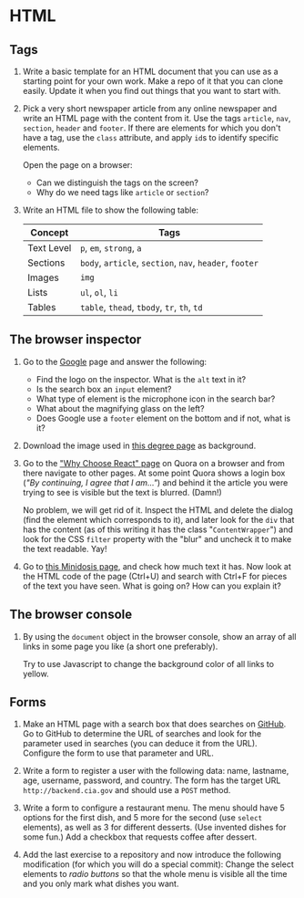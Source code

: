 
HTML
====

Tags
----

1. Write a basic template for an HTML document that you can use as a starting
   point for your own work. Make a repo of it that you can clone easily.
   Update it when you find out things that you want to start with.

2. Pick a very short newspaper article from any online newspaper and write an
   HTML page with the content from it. Use the tags ``article``, ``nav``,
   ``section``, ``header`` and ``footer``. If there are elements for which
   you don't have a tag, use the ``class`` attribute, and apply ``id``s
   to identify specific elements.

   Open the page on a browser:
   * Can we distinguish the tags on the screen? 
   * Why do we need tags like ``article`` or ``section``? 

3. Write an HTML file to show the following table:

   | Concept    | Tags                                                                |
   |------------|---------------------------------------------------------------------|
   | Text Level | ``p``, ``em``, ``strong``, ``a``                                    |
   | Sections   | ``body``, ``article``, ``section``, ``nav``, ``header``, ``footer`` |
   | Images     | ``img``                                                             |
   | Lists      | ``ul``, ``ol``, ``li``                                              |
   | Tables     | ``table``, ``thead``, ``tbody``, ``tr``, ``th``, ``td``             |


The browser inspector
---------------------

1. Go to the [Google](https://google.com) page and answer the following:
   * Find the logo on the inspector. What is the ``alt`` text in it?
   * Is the search box an ``input`` element?
   * What type of element is the microphone icon in the search bar?
   * What about the magnifying glass on the left?
   * Does Google use a ``footer`` element on the bottom and if not, what is it?

2. Download the image used in [this degree page](https://www.talent.upc.edu/cat/estudis/formacio/curs/313400/postgrau-full-stack-web-technologies/)
   as background.

3. Go to the ["Why Choose React" page](https://www.quora.com/Why-choose-React) 
   on Quora on a browser and from there navigate to other pages. At some
   point Quora shows a login box (*"By continuing, I agree that I am..."*)
   and behind it the article you were trying to see is visible but the text is
   blurred. (Damn!)

   No problem, we will get rid of it. Inspect the HTML and delete the dialog
   (find the element which corresponds to it), and later look for the ``div``
   that has the content (as of this writing it has the class
   "``ContentWrapper``") and look for the CSS ``filter`` property with the
   "blur" and uncheck it to make the text readable. Yay!

4. Go to 
   [this Minidosis page](http://www.minidosis.org/#/actividades/Cpp.Funciones.Binomial.doc), 
   and check how much text it has. Now look at the HTML code of the page (Ctrl+U)
   and search with Ctrl+F for pieces of the text you have seen. What is going
   on? How can you explain it?


The browser console
-------------------

1. By using the ``document`` object in the browser console, show an array of 
   all links in some page you like (a short one preferably).

   Try to use Javascript to change the background color of all links to yellow.

Forms
-----

1. Make an HTML page with a search box that does searches on
   [GitHub](http://github.com). Go to GitHub to determine the URL of
  searches and look for the parameter used in searches (you can deduce it from
  the URL). Configure the form to use that parameter and URL.

2. Write a form to register a user with the following data: name, lastname, age,
   username, password, and country. The form has the target URL
   ``http://backend.cia.gov`` and should use a ``POST`` method.

3. Write a form to configure a restaurant menu. The menu should have 5 options
   for the first dish, and 5 more for the second (use ``select`` elements), as
   well as 3 for different desserts. (Use invented dishes for some fun.) Add a
   checkbox that requests coffee after dessert.

4. Add the last exercise to a repository and now introduce the following
   modification (for which you will do a special commit): Change the select
   elements to *radio buttons* so that the whole menu is visible all the time
   and you only mark what dishes you want.

